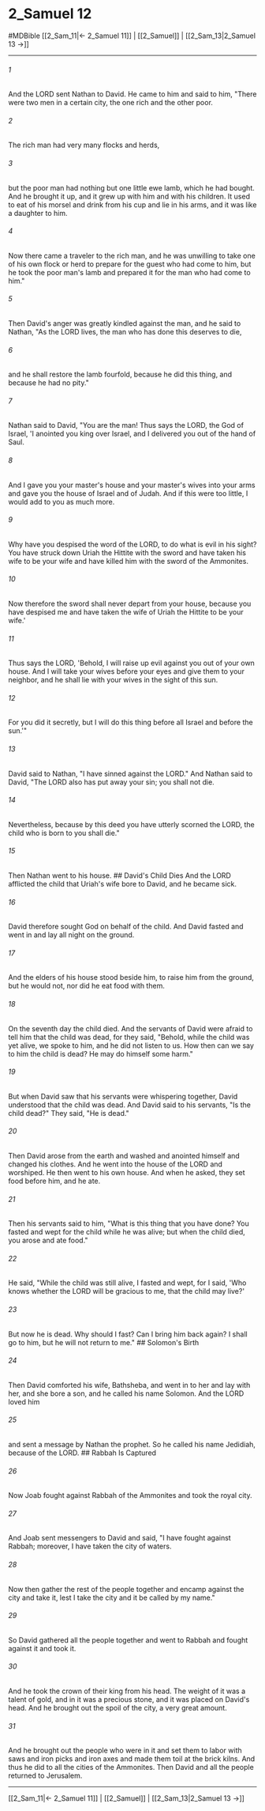 # 2_Samuel 12
#MDBible
[[2_Sam_11|← 2_Samuel 11]] | [[2_Samuel]] | [[2_Sam_13|2_Samuel 13 →]]

***

###### 1 

And the LORD sent Nathan to David. He came to him and said to him, "There were two men in a certain city, the one rich and the other poor. 

###### 2 

The rich man had very many flocks and herds, 

###### 3 

but the poor man had nothing but one little ewe lamb, which he had bought. And he brought it up, and it grew up with him and with his children. It used to eat of his morsel and drink from his cup and lie in his arms, and it was like a daughter to him. 

###### 4 

Now there came a traveler to the rich man, and he was unwilling to take one of his own flock or herd to prepare for the guest who had come to him, but he took the poor man's lamb and prepared it for the man who had come to him." 

###### 5 

Then David's anger was greatly kindled against the man, and he said to Nathan, "As the LORD lives, the man who has done this deserves to die, 

###### 6 

and he shall restore the lamb fourfold, because he did this thing, and because he had no pity." 

###### 7 

Nathan said to David, "You are the man! Thus says the LORD, the God of Israel, 'I anointed you king over Israel, and I delivered you out of the hand of Saul. 

###### 8 

And I gave you your master's house and your master's wives into your arms and gave you the house of Israel and of Judah. And if this were too little, I would add to you as much more. 

###### 9 

Why have you despised the word of the LORD, to do what is evil in his sight? You have struck down Uriah the Hittite with the sword and have taken his wife to be your wife and have killed him with the sword of the Ammonites. 

###### 10 

Now therefore the sword shall never depart from your house, because you have despised me and have taken the wife of Uriah the Hittite to be your wife.' 

###### 11 

Thus says the LORD, 'Behold, I will raise up evil against you out of your own house. And I will take your wives before your eyes and give them to your neighbor, and he shall lie with your wives in the sight of this sun. 

###### 12 

For you did it secretly, but I will do this thing before all Israel and before the sun.'" 

###### 13 

David said to Nathan, "I have sinned against the LORD." And Nathan said to David, "The LORD also has put away your sin; you shall not die. 

###### 14 

Nevertheless, because by this deed you have utterly scorned the LORD, the child who is born to you shall die." 

###### 15 

Then Nathan went to his house. ## David's Child Dies And the LORD afflicted the child that Uriah's wife bore to David, and he became sick. 

###### 16 

David therefore sought God on behalf of the child. And David fasted and went in and lay all night on the ground. 

###### 17 

And the elders of his house stood beside him, to raise him from the ground, but he would not, nor did he eat food with them. 

###### 18 

On the seventh day the child died. And the servants of David were afraid to tell him that the child was dead, for they said, "Behold, while the child was yet alive, we spoke to him, and he did not listen to us. How then can we say to him the child is dead? He may do himself some harm." 

###### 19 

But when David saw that his servants were whispering together, David understood that the child was dead. And David said to his servants, "Is the child dead?" They said, "He is dead." 

###### 20 

Then David arose from the earth and washed and anointed himself and changed his clothes. And he went into the house of the LORD and worshiped. He then went to his own house. And when he asked, they set food before him, and he ate. 

###### 21 

Then his servants said to him, "What is this thing that you have done? You fasted and wept for the child while he was alive; but when the child died, you arose and ate food." 

###### 22 

He said, "While the child was still alive, I fasted and wept, for I said, 'Who knows whether the LORD will be gracious to me, that the child may live?' 

###### 23 

But now he is dead. Why should I fast? Can I bring him back again? I shall go to him, but he will not return to me." ## Solomon's Birth 

###### 24 

Then David comforted his wife, Bathsheba, and went in to her and lay with her, and she bore a son, and he called his name Solomon. And the LORD loved him 

###### 25 

and sent a message by Nathan the prophet. So he called his name Jedidiah, because of the LORD. ## Rabbah Is Captured 

###### 26 

Now Joab fought against Rabbah of the Ammonites and took the royal city. 

###### 27 

And Joab sent messengers to David and said, "I have fought against Rabbah; moreover, I have taken the city of waters. 

###### 28 

Now then gather the rest of the people together and encamp against the city and take it, lest I take the city and it be called by my name." 

###### 29 

So David gathered all the people together and went to Rabbah and fought against it and took it. 

###### 30 

And he took the crown of their king from his head. The weight of it was a talent of gold, and in it was a precious stone, and it was placed on David's head. And he brought out the spoil of the city, a very great amount. 

###### 31 

And he brought out the people who were in it and set them to labor with saws and iron picks and iron axes and made them toil at the brick kilns. And thus he did to all the cities of the Ammonites. Then David and all the people returned to Jerusalem. 

***

[[2_Sam_11|← 2_Samuel 11]] | [[2_Samuel]] | [[2_Sam_13|2_Samuel 13 →]]

